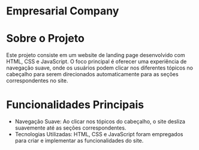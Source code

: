 # Empresarial Company

# Sobre o Projeto
Este projeto consiste em um website de landing page desenvolvido com HTML, CSS e JavaScript. O foco principal é oferecer uma experiência de navegação suave, onde os usuários podem clicar nos diferentes tópicos no cabeçalho para serem direcionados automaticamente para as seções correspondentes no site.

# Funcionalidades Principais
- Navegação Suave: Ao clicar nos tópicos do cabeçalho, o site desliza suavemente até as seções correspondentes.
- Tecnologias Utilizadas: HTML, CSS e JavaScript foram empregados para criar e implementar as funcionalidades do site.
